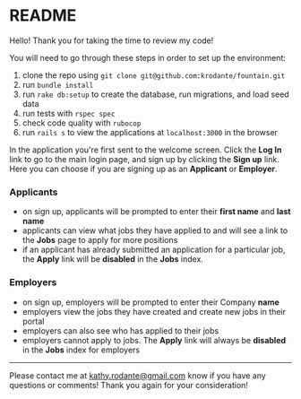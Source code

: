 # README

Hello! Thank you for taking the time to review my code!

You will need to go through these steps in order to set up the environment:

1. clone the repo using `git clone git@github.com:krodante/fountain.git`
2. run `bundle install`
3. run `rake db:setup` to create the database, run migrations, and load seed data
4. run tests with `rspec spec`
5. check code quality with `rubocop`
6. run `rails s` to view the applications at `localhost:3000` in the browser

In the application you're first sent to the welcome screen.
Click the **Log In** link to go to the main login page, and sign up by clicking the **Sign up** link.
Here you can choose if you are signing up as an **Applicant** or **Employer**.
### Applicants
* on sign up, applicants will be prompted to enter their **first name** and **last name**
* applicants can view what jobs they have applied to and will see a link to the **Jobs** page to apply for more positions
* if an applicant has already submitted an application for a particular job, the **Apply** link will be **disabled** in the **Jobs** index.

### Employers
* on sign up, employers will be prompted to enter their Company **name**
* employers view the jobs they have created and create new jobs in their portal
* employers can also see who has applied to their jobs
* employers cannot apply to jobs. The **Apply** link will always be **disabled** in the **Jobs** index for employers

___
Please contact me at <kathy.rodante@gmail.com> know if you have any questions or comments! Thank you again for your consideration!